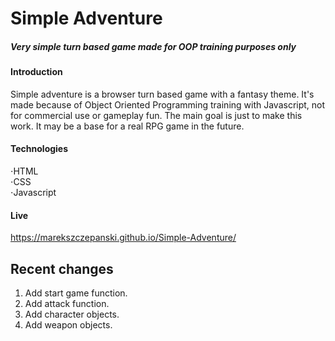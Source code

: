 # Simple Adventure 
##### Very simple turn based game made for OOP training purposes only

#### Introduction
Simple adventure is a browser turn based game with a fantasy theme. It's made because of Object Oriented Programming training with Javascript, not for commercial use or gameplay fun. The main goal is just to make this work. It may be a base for a real RPG game in the future.

#### Technologies
⋅HTML  
⋅CSS  
⋅Javascript  

#### Live
https://marekszczepanski.github.io/Simple-Adventure/

## Recent changes
1) Add start game function.  
2) Add attack function.  
3) Add character objects.  
4) Add weapon objects.